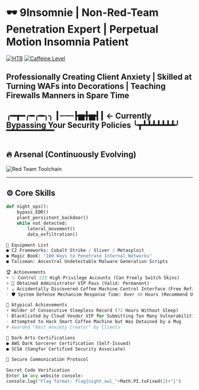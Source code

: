 # 🕶️ 9Insomnie | Non-Red-Team Penetration Expert | Perpetual Motion Insomnia Patient

[![HTB](https://img.shields.io/badge/HackTheBox-Machine%20Master-red?logo=Hack%20The%20Box)](https://app.hackthebox.com/profile/1983709)
[![Caffeine Level](https://img.shields.io/badge/Caffeine%20Concentration-Sufficient%20to%20Hack%20Satellite%20Systems-critical)](https://www.youtube.com/watch?v=dQw4w9WgXcQ)

## Professionally Creating Client Anxiety | Skilled at Turning WAFs into Decorations | Teaching Firewalls Manners in Spare Time
╭━┳━╭━╭━╮╮
┃┈┈┈┣▅╋▅┫┃ ← Currently Bypassing Your Security Policies
╰┳┻┻┻┻┻┻┻╯
▔▔▔▔▔▔▔▔
---

## 🔥 Arsenal (Continuously Evolving)

![Red Team Toolchain](https://skillicons.dev/icons?i=py,bash,powershell,aws,azure,docker,raspberrypi,linux&theme=dark&perline=8)

---

## ⚙️ Core Skills

```python
def night_ops():
    bypass_EDR()
    plant_persistent_backdoor()
    while not_detected:
        lateral_movement()
        data_exfiltration()

🧰 Equipment List
● C2 Frameworks: Cobalt Strike / Sliver / Metasploit
● Magic Book: "100 Ways to Penetrate Internal Networks"
● Talisman: Ancestral Undetectable Malware Generation Scripts

🏆 Achievements
+ 💥 Control 233 High-Privilege Accounts (Can Freely Switch Skins)
+ 🎩 Obtained Administrator VIP Pass (Valid: Permanent)
! ☕ Accidentally Discovered Coffee Machine Control Interface (Free Refills Achieved)
- 🛡️ System Defense Mechanism Response Time: Over 48 Hours (Recommend Upgrading to Fast-Acting Heart Remedy)

🏅 Atypical Achievements
+ Holder of Consecutive Sleepless Record (72 Hours Without Sleep)
! Blacklisted by Cloud Vendor VIP for Submitting Too Many Vulnerabilities
- Attempted to Hack Smart Coffee Machine but Was Detained by a Mug
# Awarded "Best Anxiety Creator" by Clients

📜 Dark Arts Certifications
● AWS Dark Sorcerer Certification (Self-Issued)
● SCSA (Sangfor Certified Security Associate)

📡 Secure Communication Protocol

Secret Code Verification
Enter in any website console:
console.log("Flag format: flag{night_owl_"+Math.PI.toFixed(2)+"}")
